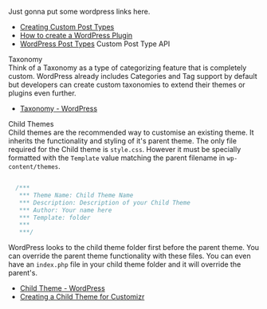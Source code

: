 Just gonna put some wordpress links here.
* [Creating Custom Post Types](https://www.elegantthemes.com/blog/tips-tricks/creating-custom-post-types-in-wordpress) 
* [How to create a WordPress Plugin](https://www.elegantthemes.com/blog/tips-tricks/how-to-create-a-wordpress-plugin)
* [WordPress Post Types](https://codex.wordpress.org/Post_Types) Custom Post Type API  

Taxonomy  
Think of a Taxonomy as a type of categorizing feature that is completely custom. WordPress already includes Categories and Tag support by default but developers can create custom taxonomies to extend their themes or plugins even further.
* [Taxonomy - WordPress](https://codex.wordpress.org/Taxonomies)  

Child Themes       
Child themes are the recommended way to customise an existing theme. It inherits the functionality and styling of it's parent theme. The only file required for the Child theme is `style.css`. However it must be specially formatted with the `Template` value matching the parent filename in `wp-content/themes`.

```css

  /***
   *** Theme Name: Child Theme Name
   *** Description: Description of your Child Theme
   *** Author: Your name here
   *** Template: folder
   ***
   ***/
```
WordPress looks to the child theme folder first before the parent theme. You can override the parent theme functionality with these files. You can even have an `index.php` file in your child theme folder and it will override the parent's.  
* [Child Theme - WordPress](https://codex.wordpress.org/Child_Themes)  
* [Creating a Child Theme for Customizr](http://docs.presscustomizr.com/article/24-creating-a-child-theme-for-customizr)
